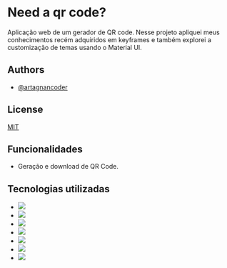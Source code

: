 
# Need a qr code?

Aplicação web de um gerador de QR code. Nesse projeto apliquei meus conhecimentos recém adquiridos em keyframes e também explorei a customização de temas usando o Material UI.


## Authors

- [@artagnancoder](https://github.com/artagnancoder)







## License

[MIT](https://choosealicense.com/licenses/mit/)


## Funcionalidades

- Geração e download de QR Code.

## Tecnologias utilizadas

- <img src="https://img.shields.io/badge/JavaScript-F7DF1E?style=for-the-badge&logo=javascript&logoColor=black" target="_blank">
- <img src="https://img.shields.io/badge/Microsoft_Outlook-0078D4?style=for-the-badge&logo=microsoft-outlook&logoColor=white" target="_blank">
- <img src="https://img.shields.io/badge/Microsoft_Outlook-0078D4?style=for-the-badge&logo=microsoft-outlook&logoColor=white" target="_blank">
- <img src="https://img.shields.io/badge/Microsoft_Outlook-0078D4?style=for-the-badge&logo=microsoft-outlook&logoColor=white" target="_blank">
- <img src="https://img.shields.io/badge/Microsoft_Outlook-0078D4?style=for-the-badge&logo=microsoft-outlook&logoColor=white" target="_blank">
- <img src="https://img.shields.io/badge/Microsoft_Outlook-0078D4?style=for-the-badge&logo=microsoft-outlook&logoColor=white" target="_blank">
- <img src="https://img.shields.io/badge/Microsoft_Outlook-0078D4?style=for-the-badge&logo=microsoft-outlook&logoColor=white" target="_blank">







